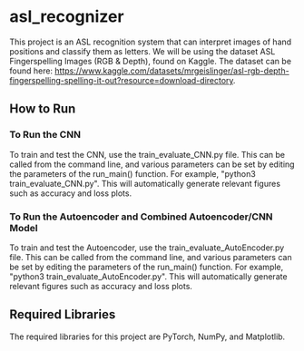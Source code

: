 # asl_recognizer
This project is an ASL recognition system that can interpret images of hand positions and classify them as letters. We will be using the dataset ASL Fingerspelling Images (RGB & Depth), found on Kaggle. The dataset can be found here: https://www.kaggle.com/datasets/mrgeislinger/asl-rgb-depth-fingerspelling-spelling-it-out?resource=download-directory. 

## How to Run
### To Run the CNN
To train and test the CNN, use the train_evaluate_CNN.py file. This can be called from the command line, and various parameters can be set by editing the parameters of the run_main() function. For example, "python3 train_evaluate_CNN.py". This will automatically generate relevant figures such as accuracy and loss plots.

### To Run the Autoencoder and Combined Autoencoder/CNN Model
To train and test the Autoencoder, use the train_evaluate_AutoEncoder.py file. This can be called from the command line, and various parameters can be set by editing the parameters of the run_main() function. For example, "python3 train_evaluate_AutoEncoder.py". This will automatically generate relevant figures such as accuracy and loss plots.

## Required Libraries
The required libraries for this project are PyTorch, NumPy, and Matplotlib. 
